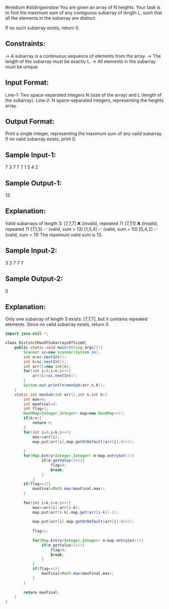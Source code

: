 #medium #slidingwindow 
You are given an array of N heights. 
Your task is to find the maximum sum of any contiguous subarray of length L, 
such that all the elements in the subarray are distinct.

If no such subarray exists, return 0.

Constraints:
------------
-> A subarray is a continuous sequence of elements from the array.
-> The length of the subarray must be exactly L.
-> All elements in the subarray must be unique.

Input Format:
-------------
Line-1: Two space-separated integers N (size of the array) and L (length of the subarray).
Line-2: N space-separated integers, representing the heights array.

Output Format:
--------------
Print a single integer, representing the maximum sum of any valid subarray.
If no valid subarray exists, print 0.

Sample Input-1:
---------------
7 3
7 7 7 1 5 4 2

Sample Output-1:
----------------
13

Explanation:
------------
Valid subarrays of length 3:
[7,7,7] ❌ (invalid, repeated 7)
[7,7,1] ❌ (invalid, repeated 7)
[7,1,5] ✅ (valid, sum = 13)
[1,5,4] ✅ (valid, sum = 10)
[5,4,2] ✅ (valid, sum = 11)
The maximum valid sum is 13.

Sample Input-2:
---------------
3 3
7 7 7

Sample Output-2:
----------------
0

Explanation:
-------------
Only one subarray of length 3 exists: [7,7,7], but it contains repeated elements.
Since no valid subarray exists, return 0.

```java
import java.util.*;

class DistinctMaxOfSubarraysOfSizeK{
    public static void main(String args[]){
        Scanner sc=new Scanner(System.in);
        int n=sc.nextInt();
        int k=sc.nextInt();
        int arr[]=new int[n];
        for(int i=0;i<n;i++){
            arr[i]=sc.nextInt();
        }
        System.out.println(maxSub(arr,n,k));
    }
    static int maxSub(int arr[],int n,int k){
        int max=0;
        int maxFinal=0;
        int flag=1;
        HashMap<Integer,Integer> map=new HashMap<>();
        if(k>n){
            return 0;
        }
        for(int i=0;i<k;i++){
            max+=arr[i];
            map.put(arr[i],map.getOrDefault(arr[i],0)+1);
            
        }
        for(Map.Entry<Integer,Integer> m:map.entrySet()){
                if(m.getValue()>1){
                    flag=0;
                    break;
                }
            }
        if(flag==1){
            maxFinal=Math.max(maxFinal,max);
        }
        
        for(int i=k;i<n;i++){
            max+=arr[i]-arr[i-k];
            map.put(arr[i-k],map.get(arr[i-k])-1);
            
            map.put(arr[i],map.getOrDefault(arr[i],0)+1);
            
            flag=1;
            
            for(Map.Entry<Integer,Integer> m:map.entrySet()){
                if(m.getValue()>1){
                    flag=0;
                    break;
                }
            }
            if(flag==1){
                maxFinal=Math.max(maxFinal,max);
            }
        }
        
        return maxFinal;
    }
}
```